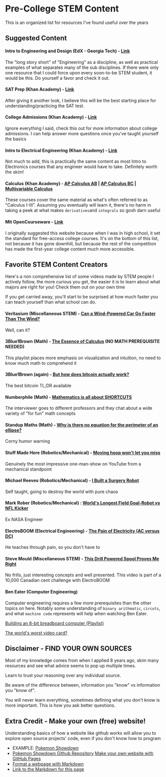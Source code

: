 # Pre-College STEM Content
This is an organized list for resources I've found useful over the years  

## Suggested Content

#### Intro to Engineering and Design (EdX - Georgia Tech) - [Link](https://www.edx.org/course/introduction-to-engineering-and-design)

The "long story short" of "Engineering" as a discipline, as well as practical examples of what separates many of the sub disciplines. If there were only one resource that I could force upon every soon-to-be STEM student, it would be this. Do yourself a favor and check it out.

#### SAT Prep (Khan Academy) - [Link](https://www.khanacademy.org/mission/sat/)

After giving it another look, I believe this will be the best starting place for understanding/practicing the SAT test.

#### College Admissions (Khan Academy) - [Link](https://www.khanacademy.org/college-careers-more/college-admissions)

Ignore everything I said, check this out for more information about college admissions. I can help answer more questions once you've taught yourself the basics

#### Intro to Electrical Engineering (Khan Academy) - [Link](https://www.khanacademy.org/science/electrical-engineering)

Not much to add, this is practically the same content as most Intro to Electronics courses that any engineer would have to take. Definitely worth the skim!

#### Calculus (Khan Academy) - [AP Calculus AB](https://www.khanacademy.org/math/ap-calculus-ab) | [AP Calculus BC](https://www.khanacademy.org/math/ap-calculus-bc) | [Multivariable Calculus](https://www.khanacademy.org/math/multivariable-calculus)
These courses cover the same material as what's often referred to as "Calculus I-III". Assuming you eventually will learn it, there's no harm in taking a peek at what makes `derivatives`and  `integrals` so gosh darn useful

#### Mit OpenCourseware - [Link](https://ocw.mit.edu/index.htm)
   I originally suggested this website because when I was in high school, it set the standard for free-access college courses. It's on the bottom of this list, not because it has gone downhill, but because the rest of the competition has made the first-year college content much more accessible.

## Favorite STEM Content Creators

Here's a non comprehensive list of some videos made by STEM people I actively follow, the more curious you get, the easier it is to learn about what majors are right for you! Check them out on your own time

If you get carried away, you'll start to be surprised at how much faster you can teach yourself than what school can do.

  
#### Veritasium (Miscellaneous STEM) - [Can a Wind-Powered Car Go Faster Than The Wind?](https://www.youtube.com/watch?v=jyQwgBAaBag)
Well, can it?

#### 3Blue1Brown (Math) - [The Essence of Calculus](https://www.youtube.com/watch?v=WUvTyaaNkzM) (NO MATH PREREQUISITE NEEDED)
This playlist places more emphasis on visualization and intuition, no need to know much math to comprehend it

#### 3Blue1Brown (again) - [But how does bitcoin actually work?](https://www.youtube.com/watch?v=bBC-nXj3Ng4)
The best bitcoin TL;DR available

#### Numberphile (Math) - [Mathematics is all about SHORTCUTS](https://www.youtube.com/watch?v=BdEWCxt8C0M)
The interviewer goes to different professors and they chat about a wide variety of "for fun" math concepts

#### Standup Maths (Math) - [Why is there no equation for the perimeter of an ellipse?](https://www.youtube.com/watch?v=5nW3nJhBHL0) 
Corny humor warning

#### Stuff Made Here (Robotics/Mechanical) - [Moving hoop won't let you miss](https://www.youtube.com/watch?v=myO8fxhDRW0)
Genuinely the most impressive one-man-show on YouTube from a mechanical standpoint

#### Michael Reeves (Robotics/Mechanical) - [I Built a Surgery Robot](https://www.youtube.com/watch?v=A_BlNA7bBxo)
Self taught, going to destroy the world with pure chaos

#### Mark Rober (Robotics/Mechanical) : [World's Longest Field Goal-Robot vs NFL Kicker](https://www.youtube.com/watch?v=P_6my53IlxY)
Ex NASA Engineer

#### ElectroBOOM (Electrical Engineering) - [The Pain of Electricity (AC versus DC)](https://www.youtube.com/watch?v=hp97GjuULX8)
  He teaches through pain, so you don't have to

#### Steve Mould (Miscellaneous STEM) - [This Drill Powered Spool Proves Me Right](https://www.youtube.com/watch?v=bcsb1xAv7XA)
No frills, just interesting concepts and well presented. This video is part of a 10,000 Canadian cent challenge with ElectroBOOM

#### Ben Eater (Computer Engineering)
Computer engineering requires a few more prerequisites than the other topics on here. Notably some understanding of `binary arithmatic`, `circuts`, and what `machine code` represents will help when watching Ben Eater.

[Building an 8-bit breadboard computer (Playlist)](https://www.youtube.com/watch?v=HyznrdDSSGM)

[The world's worst video card?](https://www.youtube.com/watch?v=l7rce6IQDWs)




## Disclaimer - FIND YOUR OWN SOURCES
Most of my knowledge comes from when I applied 8 years ago, skim many resources and see what advice seems to pop up multiple times.

Learn to trust your reasoning over any individual source.

Be aware of the difference between, information you "know" vs information you "know of".

You will never learn everything, sometimes defining what you don't know is more important. This is how you ask better questions.

## Extra Credit - Make your own (free) website!
  Understanding basics of how a website like github works will allow you to explore open source projects' code, even if you don't know how to program
  * EXAMPLE: [Pokemon Showdown](https://play.pokemonshowdown.com/)
  * [Pokemon Showdown Github Repository](https://github.com/smogon/pokemon-showdown)
  [Make your own website with GitHub Pages](https://lab.github.com/githubtraining/github-pages)
  * [Format a webpage with Markdown](https://lab.github.com/githubtraining/communicating-using-markdown)
  * [Link to the Markdown for this page](https://github.com/mikhaidn/Plokmin/blob/main/IntroToEngineering.md)